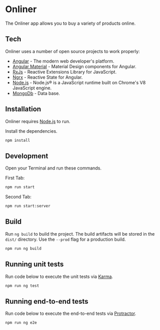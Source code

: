 # Onliner

The Onliner app allows you to buy a variety of products online.

## Tech

Onliner uses a number of open source projects to work properly:
- [Angular](https://angular.io/) - The modern web developer's platform.
- [Angular Material](https://material.angular.io/) - Material Design components for Angular.
- [RxJs](https://rxjs.dev/) - Reactive Extensions Library for JavaScript.
- [Ngrx](https://ngrx.io/) - Reactive State for Angular.
- [Node.js](https://nodejs.org/en/) - Node.js® is a JavaScript runtime built on Chrome's V8 JavaScript engine.
- [MongoDb](https://www.mongodb.com/) - Data base.

## Installation

Onliner requires [Node.js](https://nodejs.org/en/) to run.

Install the dependencies.

```sh
npm install
```

## Development

Open your Terminal and run these commands.

First Tab:

```sh
npm run start
```

Second Tab:

```sh
npm run start:server
```

## Build

Run `ng build` to build the project. The build artifacts will be stored in the `dist/` directory. Use the `--prod` flag for a production build.
```sh
npm run ng build
```

## Running unit tests

Run code below to execute the unit tests via [Karma](https://karma-runner.github.io).
```sh
npm run ng test
```

## Running end-to-end tests

Run code below to execute the end-to-end tests via [Protractor](http://www.protractortest.org/).
```sh
npm run ng e2e
```

